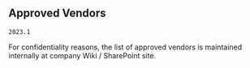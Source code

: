 ## Approved Vendors

`2023.1`

For confidentiality reasons, the list of approved vendors is maintained
internally at company Wiki / SharePoint site.